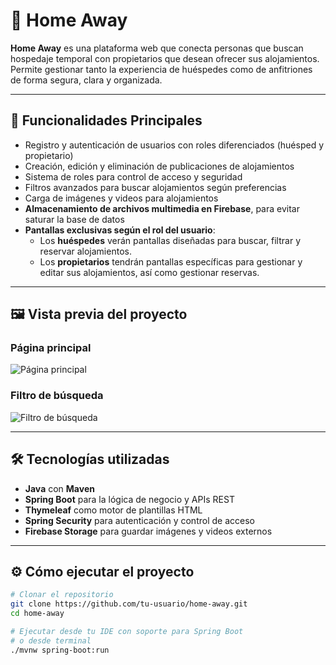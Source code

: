 # 🏡 Home Away

**Home Away** es una plataforma web que conecta personas que buscan hospedaje temporal con propietarios que desean ofrecer sus alojamientos. Permite gestionar tanto la experiencia de huéspedes como de anfitriones de forma segura, clara y organizada.

---

## 🚀 Funcionalidades Principales

- Registro y autenticación de usuarios con roles diferenciados (huésped y propietario)
- Creación, edición y eliminación de publicaciones de alojamientos
- Sistema de roles para control de acceso y seguridad
- Filtros avanzados para buscar alojamientos según preferencias
- Carga de imágenes y videos para alojamientos
- **Almacenamiento de archivos multimedia en Firebase**, para evitar saturar la base de datos
- **Pantallas exclusivas según el rol del usuario**:
  - Los **huéspedes** verán pantallas diseñadas para buscar, filtrar y reservar alojamientos.
  - Los **propietarios** tendrán pantallas específicas para gestionar y editar sus alojamientos, así como gestionar reservas.

---

## 🖼️ Vista previa del proyecto

### Página principal
![Página principal](imgsReadme/Index.png)

### Filtro de búsqueda
![Filtro de búsqueda](imgsReadme/Filtros.png)

---

## 🛠️ Tecnologías utilizadas

- **Java** con **Maven**
- **Spring Boot** para la lógica de negocio y APIs REST
- **Thymeleaf** como motor de plantillas HTML
- **Spring Security** para autenticación y control de acceso
- **Firebase Storage** para guardar imágenes y videos externos

---

## ⚙️ Cómo ejecutar el proyecto

```bash
# Clonar el repositorio
git clone https://github.com/tu-usuario/home-away.git
cd home-away

# Ejecutar desde tu IDE con soporte para Spring Boot
# o desde terminal
./mvnw spring-boot:run
